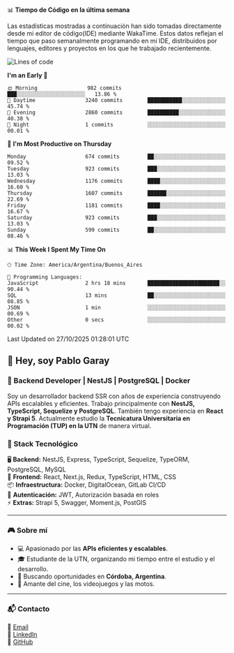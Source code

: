 📊 **Tiempo de Código en la última semana**

Las estadísticas mostradas a continuación han sido tomadas directamente desde mi editor de código(IDE) mediante WakaTime. Estos datos reflejan el tiempo que paso semanalmente programando en mi IDE, distribuidos por lenguajes, editores y proyectos en los que he trabajado recientemente.

<!--START_SECTION:waka-->
![Lines of code](https://img.shields.io/badge/From%20Hello%20World%20I%27ve%20Written-9.9%20million%20lines%20of%20code-blue)

**I'm an Early 🐤** 

```text
🌞 Morning                982 commits         ███░░░░░░░░░░░░░░░░░░░░░░   13.86 % 
🌆 Daytime                3240 commits        ███████████░░░░░░░░░░░░░░   45.74 % 
🌃 Evening                2860 commits        ██████████░░░░░░░░░░░░░░░   40.38 % 
🌙 Night                  1 commits           ░░░░░░░░░░░░░░░░░░░░░░░░░   00.01 % 
```
📅 **I'm Most Productive on Thursday** 

```text
Monday                   674 commits         ██░░░░░░░░░░░░░░░░░░░░░░░   09.52 % 
Tuesday                  923 commits         ███░░░░░░░░░░░░░░░░░░░░░░   13.03 % 
Wednesday                1176 commits        ████░░░░░░░░░░░░░░░░░░░░░   16.60 % 
Thursday                 1607 commits        ██████░░░░░░░░░░░░░░░░░░░   22.69 % 
Friday                   1181 commits        ████░░░░░░░░░░░░░░░░░░░░░   16.67 % 
Saturday                 923 commits         ███░░░░░░░░░░░░░░░░░░░░░░   13.03 % 
Sunday                   599 commits         ██░░░░░░░░░░░░░░░░░░░░░░░   08.46 % 
```


📊 **This Week I Spent My Time On** 

```text
🕑︎ Time Zone: America/Argentina/Buenos_Aires

💬 Programming Languages: 
JavaScript               2 hrs 18 mins       ███████████████████████░░   90.44 % 
SQL                      13 mins             ██░░░░░░░░░░░░░░░░░░░░░░░   08.85 % 
JSON                     1 min               ░░░░░░░░░░░░░░░░░░░░░░░░░   00.69 % 
Other                    0 secs              ░░░░░░░░░░░░░░░░░░░░░░░░░   00.02 % 
```


 Last Updated on 27/10/2025 01:28:01 UTC
<!--END_SECTION:waka-->

## 👾 Hey, soy Pablo Garay  
### 🚀 Backend Developer | NestJS | PostgreSQL | Docker

Soy un desarrollador backend SSR con años de experiencia construyendo APIs escalables y eficientes. Trabajo principalmente con **NestJS, TypeScript, Sequelize y PostgreSQL**. También tengo experiencia en **React y Strapi 5**. Actualmente estudio la **Tecnicatura Universitaria en Programación (TUP) en la UTN** de manera virtual.  

### 💾 Stack Tecnológico

🖥 **Backend:** NestJS, Express, TypeScript, Sequelize, TypeORM, PostgreSQL, MySQL  
🎨 **Frontend:** React, Next.js, Redux, TypeScript, HTML, CSS  
📦 **Infraestructura:** Docker, DigitalOcean, GitLab CI/CD  
🔐 **Autenticación:** JWT, Autorización basada en roles  
⚡ **Extras:** Strapi 5, Swagger, Moment.js, PostGIS  

---

### 🎮 Sobre mí

- 💻 Apasionado por las **APIs eficientes y escalables**.  
- 🎓 Estudiante de la UTN, organizando mi tiempo entre el estudio y el desarrollo.  
- 📍 Buscando oportunidades en **Córdoba, Argentina**.  
- 🎥 Amante del cine, los videojuegos y las motos.  

---

### 📬 Contacto
📧 [Email](mailto:pablo.garay.dev@gmail.com)  
🔗 [LinkedIn](https://www.linkedin.com/in/pablo-garay-dev/)  
🐙 [GitHub](https://github.com/814942)  
